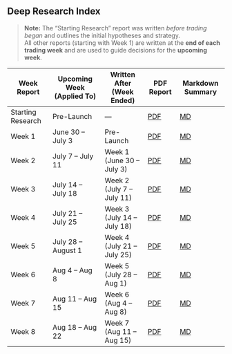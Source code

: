 ## Deep Research Index

> **Note:** The “Starting Research” report was written *before trading began* and outlines the initial hypotheses and strategy.  
> All other reports (starting with Week 1) are written at the **end of each trading week** and are used to guide decisions for the **upcoming week**.


| Week Report       | Upcoming Week (Applied To) | Written After (Week Ended)    | PDF Report | Markdown Summary |
|-------------------|----------------------------|--------------------------------|------------|------------------|
| Starting Research | Pre-Launch                 | —                              | [PDF](https://github.com/LuckyOne7777/ChatGPT-Micro-Cap-Experiment/blob/main/Weekly%20Deep%20Research%20(PDF)/Starting%20Research.pdf) | [MD](https://github.com/LuckyOne7777/ChatGPT-Micro-Cap-Experiment/blob/main/Weekly%20Deep%20Research%20(MD)/Starting%20Research%20Summary.md) |
| Week 1            | June 30 – July 3           | Pre-Launch                     | [PDF](https://github.com/LuckyOne7777/ChatGPT-Micro-Cap-Experiment/blob/main/Weekly%20Deep%20Research%20(PDF)/Week%201.pdf) | [MD](https://github.com/LuckyOne7777/ChatGPT-Micro-Cap-Experiment/blob/main/Weekly%20Deep%20Research%20(MD)/Week%201%20Summary.md) |
| Week 2            | July 7 – July 11           | Week 1 (June 30 – July 3)      | [PDF](https://github.com/LuckyOne7777/ChatGPT-Micro-Cap-Experiment/blob/main/Weekly%20Deep%20Research%20(PDF)/Week%202.pdf) | [MD](https://github.com/LuckyOne7777/ChatGPT-Micro-Cap-Experiment/blob/main/Weekly%20Deep%20Research%20(MD)/Week%202%20Summary.md) |
| Week 3            | July 14 – July 18          | Week 2 (July 7 – July 11)      | [PDF](https://github.com/LuckyOne7777/ChatGPT-Micro-Cap-Experiment/blob/main/Weekly%20Deep%20Research%20(PDF)/Week%203.pdf) | [MD](https://github.com/LuckyOne7777/ChatGPT-Micro-Cap-Experiment/blob/main/Weekly%20Deep%20Research%20(MD)/Week%203%20Summary.md) |
| Week 4            | July 21 – July 25          | Week 3 (July 14 – July 18)     | [PDF](https://github.com/LuckyOne7777/ChatGPT-Micro-Cap-Experiment/blob/main/Weekly%20Deep%20Research%20(PDF)/Week%204.pdf) | [MD](https://github.com/LuckyOne7777/ChatGPT-Micro-Cap-Experiment/blob/main/Weekly%20Deep%20Research%20(MD)/Week%204%20Summary.md) |
| Week 5            | July 28 – August 1         | Week 4 (July 21 – July 25)     | [PDF](https://github.com/LuckyOne7777/ChatGPT-Micro-Cap-Experiment/blob/main/Weekly%20Deep%20Research%20(PDF)/Week%205.pdf) | [MD](https://github.com/LuckyOne7777/ChatGPT-Micro-Cap-Experiment/blob/main/Weekly%20Deep%20Research%20(MD)/Week%205%20Summary.md) |
| Week 6            | Aug 4 – Aug 8              | Week 5 (July 28 – Aug 1)       | [PDF](https://github.com/LuckyOne7777/ChatGPT-Micro-Cap-Experiment/blob/main/Weekly%20Deep%20Research%20(PDF)/Week%206.pdf) | [MD](https://github.com/LuckyOne7777/ChatGPT-Micro-Cap-Experiment/blob/main/Weekly%20Deep%20Research%20(MD)/Week%206%20Summary.md) |
| Week 7            | Aug 11 – Aug 15            | Week 6 (Aug 4 – Aug 8)         | [PDF](https://github.com/LuckyOne7777/ChatGPT-Micro-Cap-Experiment/blob/main/Weekly%20Deep%20Research%20(PDF)/Week%207.pdf) | [MD](https://github.com/LuckyOne7777/ChatGPT-Micro-Cap-Experiment/blob/main/Weekly%20Deep%20Research%20(MD)/Week%207%20Summary.md) |
| Week 8            | Aug 18 – Aug 22            | Week 7 (Aug 11 – Aug 15)       | [PDF](https://github.com/LuckyOne7777/ChatGPT-Micro-Cap-Experiment/blob/main/Weekly%20Deep%20Research%20(PDF)/Week%208.pdf) | [MD](https://github.com/LuckyOne7777/ChatGPT-Micro-Cap-Experiment/blob/main/Weekly%20Deep%20Research%20(MD)/Week%208%20Summary.md) |
